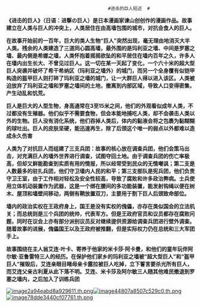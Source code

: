                                           #进击的巨人短述  #
**《进击的巨人》（日语：进撃の巨人）是日本漫画家谏山创创作的漫画作品。故事建立在人类与巨人的冲突上，人类居住在由高墙包围的城市，对抗会食人的巨人。**

**在故事开始前的一百年，巨大的类人生物“巨人”突然出现，毫无理由地消灭大半人类。残余的人类建造了三道同心圆高墙，最外围的是玛利亚之墙、中间是罗塞之墙、最内侧是希娜之墙，人类怀抱着摇摇欲坠的和平居住在墙内百年之久，许多人在墙内出生长大、不曾见过巨人。这一切在某一天起了变化，一个六十米的超大型巨人突袭并破坏了希干希纳区（玛利亚之墙外）的城门，而另一个全身覆有似铠甲构造的盔甲巨人则打碎了玛利亚之墙的城门，让一大群巨人得以进入该区。人类被迫放弃了玛利亚之墙和罗塞之墙间的土地，撤离到内部区域，导致人口变得密集，产生动乱和饥荒。** 

**巨人是巨大的人型生物，身高通常在3至15米之间，他们的外观看似成年人类，不过都没有生殖器。他们似乎不需要食物，但会本能地捕吃人类，却不会袭击人类以外的生物。巨人没有消化系统，他们吞掉人类后，体内的黏液会将之包裹为黏糊糊的球吐出。巨人的皮肤坚硬，能迅速再生，除了后颈这个唯一的弱点以外都难以造成永久伤害**

**人类为了对抗巨人而组建了三支兵团：故事的核心放在调查兵团，他们会策马出击，对充满巨人的墙外世界进行调查，试图夺回土地。由于调查兵团的伤亡率极高，但却又鲜能勘查到实质有用的情报，所以经常受到民众的无情嘲讽；第二支是人数最多的驻扎兵团，他们守卫墙内人民的和平；第三支部队是宪兵团，他们负责守卫王室，由于工作相对轻松及安全性较高，导致了腐败和许多政治弊病。士兵使用立体机动装置作为武器，这是一个绑在腰间的多功能装置，能发射钩绳以便在树木、屋顶和墙壁间移动，两侧有鞘放置双刀，主要用于割下巨人后颈致命部位。**

**墙内的政治实权在王政府身上，国王是没有实权的傀儡，亦存在类似国会的立法机关；而总统则是三个兵团的统帅，代表军方。但是王政府官员和议员都存在腐败问题，同时在议会上亦有部分派别议员反对继续提供资源给调查兵团进行壁外调查。随着故事的进展，傀儡国王以及王政府被推翻，但是实际权力仍在总统和三大军团手上。** 

**故事围绕在主人翁艾连·叶卡、寄养于他家的米卡莎·阿卡曼，和他们的童年玩伴阿尔敏·亚鲁雷特三人的经历。在保护他们家乡的玛利亚之墙被“超大型巨人”和“盔甲巨人”摧毁后，艾连亲眼目睹母亲卡露拉被巨人吃掉，立下誓言要杀光所有巨人，而艾连父亲古利夏从此下落不明。艾连、米卡莎及阿尔敏三人随其他难民撤退到罗塞之墙内，之后加入了训练兵团**

[![image2a94eabd8a929611.th.png](https://www.z4a.net/images/2022/12/04/image2a94eabd8a929611.th.png)](https://www.z4a.net/image/2Gww8i)[![image44807a8507c529c0.th.png](https://www.z4a.net/images/2022/12/04/image44807a8507c529c0.th.png)](https://www.z4a.net/image/2GwxNA)[![image78dde3440cf07761.th.png](https://www.z4a.net/images/2022/12/04/image78dde3440cf07761.th.png)](https://www.z4a.net/image/2Gwdkr)